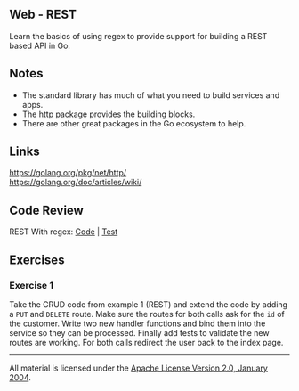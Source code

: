 ## Web - REST

Learn the basics of using regex to provide support for building a REST based API in Go.

## Notes

* The standard library has much of what you need to build services and apps.
* The http package provides the building blocks.
* There are other great packages in the Go ecosystem to help.

## Links

https://golang.org/pkg/net/http/  
https://golang.org/doc/articles/wiki/  

## Code Review

REST With regex: [Code](example1/main.go) | [Test](example1/main_test.go)  

## Exercises

### Exercise 1

Take the CRUD code from example 1 (REST) and extend the code by adding a `PUT` and `DELETE` route. Make sure the routes for both calls ask for the `id` of the customer. Write two new handler functions and bind them into the service so they can be processed. Finally add tests to validate the new routes are working. For both calls redirect the user back to the index page.
___
All material is licensed under the [Apache License Version 2.0, January 2004](http://www.apache.org/licenses/LICENSE-2.0).